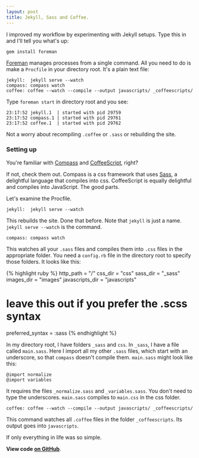 ```yaml
---
layout: post
title: Jekyll, Sass and Coffee. 
---
```


I improved my workflow by experimenting with Jekyll setups. Type this in and I'll tell you what's up:

    gem install foreman

[Foreman](http://theforeman.org/) manages processes from a single command. All you need to do is make a `Procfile` in your directory root. It's a plain text file:
    
    jekyll:  jekyll serve --watch
    compass: compass watch
    coffee: coffee --watch --compile --output javascripts/ _coffeescripts/

Type `foreman start` in directory root and you see:

    23:17:52 jekyll.1  | started with pid 29759
    23:17:52 compass.1 | started with pid 29761
    23:17:52 coffee.1  | started with pid 29762

Not a worry about recompiling `.coffee` or `.sass` or rebuilding the site.

### Setting up
You're familiar with [Compass](http://compass-style.org/) and [CoffeeScript](http://coffeescript.org/), right?

If not, check them out. Compass is a css framework that uses [Sass](http://sass-lang.com/), a delightful language that compiles into css. CoffeeScript is equally delightful and compiles into JavaScript. The good parts.

Let's examine the Procfile. 

    jekyll:  jekyll serve --watch

This rebuilds the site. Done that before. Note that `jekyll` is just a name. `jekyll serve --watch` is the command.

    compass: compass watch

This watches all your `.sass` files and compiles them into `.css` files in the appropriate folder. You need a `config.rb` file in the directory root to specify those folders. It looks like this:

{% highlight ruby %}
http_path = "/"
css_dir = "css"
sass_dir = "_sass"
images_dir = "images"
javascripts_dir = "javascripts"

# leave this out if you prefer the .scss syntax
preferred_syntax = :sass
{% endhighlight %}

In my directory root, I have folders `_sass` and `css`. In `_sass`, I have a file called `main.sass`. Here I import all my other `.sass` files, which start with an underscore, so that `compass` doesn't compile them. `main.sass` might look like this:

    @import normalize
    @import variables

It requires the files `_normalize.sass` and `_variables.sass`. You don't need to type the underscores. `main.sass` compiles to `main.css` in the css folder.

    coffee: coffee --watch --compile --output javascripts/ _coffeescripts/

This command watches all `.coffee` files in the folder `_coffeescripts`. Its output goes into `javascripts`.

If only everything in life was so simple.

**View code [on GitHub](https://github.com/Kappie/jekyll_scaffold)**.